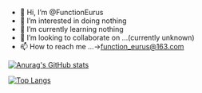 - 👋 Hi, I’m @FunctionEurus
- 👀 I’m interested in doing nothing
- 🌱 I’m currently learning nothing
- 💞️ I’m looking to collaborate on ...(currently unknown)
- 📫 How to reach me ...->function_eurus@163.com

[![Anurag's GitHub stats](https://github-readme-stats.vercel.app/api?username=FunctionEurus)](https://github.com/anuraghazra/github-readme-stats)

[![Top Langs](https://github-readme-stats.vercel.app/api/top-langs/?username=FunctionEurus)](https://github.com/anuraghazra/github-readme-stats)

<!---
FunctionEurus/FunctionEurus is a ✨ special ✨ repository because its `README.md` (this file) appears on your GitHub profile.
You can click the Preview link to take a look at your changes.
--->
